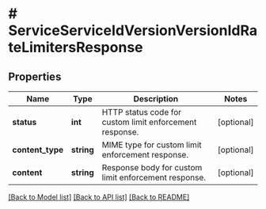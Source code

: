 # # ServiceServiceIdVersionVersionIdRateLimitersResponse

## Properties

Name | Type | Description | Notes
------------ | ------------- | ------------- | -------------
**status** | **int** | HTTP status code for custom limit enforcement response. | [optional]
**content_type** | **string** | MIME type for custom limit enforcement response. | [optional]
**content** | **string** | Response body for custom limit enforcement response. | [optional]

[[Back to Model list]](../../README.md#models) [[Back to API list]](../../README.md#endpoints) [[Back to README]](../../README.md)

